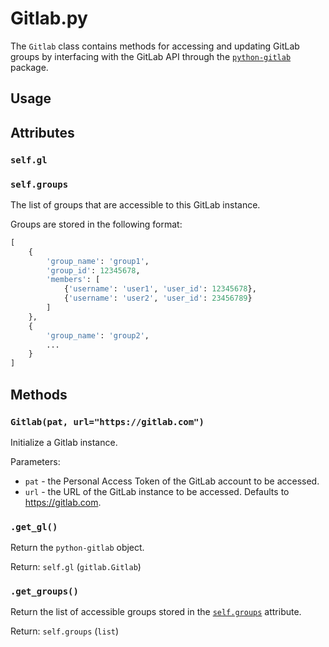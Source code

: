 # Gitlab.py

The `Gitlab` class contains methods for accessing and updating GitLab groups by interfacing with the GitLab API through the [`python-gitlab`](https://python-gitlab.readthedocs.io/en/stable/index.html) package.

## Usage

## Attributes
### `self.gl`

### `self.groups`
The list of groups that are accessible to this GitLab instance.

Groups are stored in the following format:
```py
[
    {
        'group_name': 'group1', 
        'group_id': 12345678, 
        'members': [
            {'username': 'user1', 'user_id': 12345678},
            {'username': 'user2', 'user_id': 23456789}
        ]
    },
    {
        'group_name': 'group2', 
        ...
    }
]
```

## Methods
### `Gitlab(pat, url="https://gitlab.com")`
Initialize a Gitlab instance.

Parameters:
- `pat` - the Personal Access Token of the GitLab account to be accessed.
- `url` - the URL of the GitLab instance to be accessed. Defaults to https://gitlab.com.

### `.get_gl()`
Return the `python-gitlab` object.

Return: `self.gl` (`gitlab.Gitlab`)

### `.get_groups()`
Return the list of accessible groups stored in the [`self.groups`](#groups) attribute.

Return: `self.groups` (`list`)